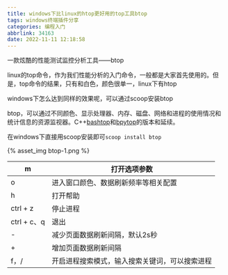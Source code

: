 ```yaml
---
title: windows下比linux的htop更好用的top工具btop
tags: windows终端插件分享
categories: 编程入门
abbrlink: 34163
date: 2022-11-11 12:18:58
---
```




一款炫酷的性能测试监控分析工具——btop

linux的top命令，作为我们性能分析的入门命令，一般都是大家首先使用的。但是，top命令的结果，只有和白色，颜色很单一，linux下有htop

windows下怎么达到同样的效果呢，可以通过scoop安装btop

btop，可以通过不同颜色、显示处理器、内存、磁盘、网络和进程的使用情况和统计信息的资源监视器。C++[bashtop](https://github.com/aristocratos/bashtop)和[bpytop](https://github.com/aristocratos/bpytop)的版本和延续。



在windows下直接用scoop安装即可`scoop install btop`



{% asset_img btop-1.png %}



| m           | 打开选项参数                                   |
| ----------- | ---------------------------------------------- |
| o           | 进入窗口颜色、数据刷新频率等相关配置           |
| h           | 打开帮助                                       |
| ctrl + z    | 停止进程                                       |
| ctrl + c、q | 退出                                           |
| -           | 减少页面数据刷新间隔，默认2s秒                 |
| +           | 增加页面数据刷新间隔                           |
| f，/        | 开启进程搜索模式，输入搜索关键词，可以搜索进程 |
